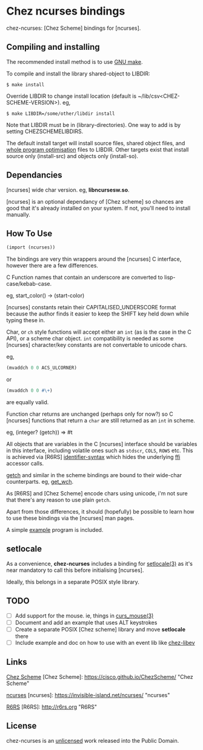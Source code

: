 # Chez ncurses bindings

chez-ncurses: [Chez Scheme] bindings for [ncurses].

## Compiling and installing

The recommended install method is to use [GNU make](https://www.gnu.org/software/make/).

To compile and install the library shared-object to LIBDIR:

    $ make install

Override LIBDIR to change install location (default is ~/lib/csv&lt;CHEZ-SCHEME-VERSION&gt;). eg,

    $ make LIBDIR=/some/other/libdir install

Note that LIBDIR must be in (library-directories). One way to add is by setting CHEZSCHEMELIBDIRS.

The default install target will install source files, shared object files, and [whole program optimisation](https://cisco.github.io/ChezScheme/csug9.5/system.html#./system:s117) files to LIBDIR. Other targets exist that install source only (install-src) and objects only (install-so).

## Dependancies

[ncurses] wide char version. eg, **libncursesw.so**.

[ncurses] is an optional dependancy of [Chez scheme] so chances are good that it's already installed on your system. If not, you'll need to install manually.

## How To Use

```scheme
(import (ncurses))
```
The bindings are very thin wrappers around the [ncurses] C interface, however there are a few differences.

C Function names that contain an underscore are converted to lisp-case/kebab-case.

eg, start_color() -> (start-color)

[ncurses] constants retain their CAPITALISED_UNDERSCORE format because the author finds it easier to keep the SHIFT key held down while typing these in.

Char, or `ch` style functions will accept either an `int` (as is the case in the C API), or a scheme char object. `int` compatibility is needed as some [ncurses] character/key constants are not convertable to unicode chars.

eg,
```scheme
(mvaddch 0 0 ACS_ULCORNER)
```
or
```scheme
(mvaddch 0 0 #\+)
```
are equally valid.

Function char returns are unchanged (perhaps only for now?) so C [ncurses] functions that return a `char` are still returned as an `int` in scheme.

eg, (integer? (getch)) => #t

All objects that are variables in the C [ncurses] interface should be variables in this interface, including volatile ones such as `stdscr`, `COLS`, `ROWS` etc. This is achieved via [R6RS] [identifier-syntax](http://scheme.com/tspl4/syntax.html#./syntax:s27) which hides the underlying [ffi](https://cisco.github.io/ChezScheme/csug9.5/foreign.html#./foreign:h0) accessor calls.

[getch](https://www.invisible-island.net/ncurses/man/curs_getch.3x.html) and similar in the scheme bindings are bound to their wide-char counterparts. eg, [get_wch](https://www.invisible-island.net/ncurses/man/curs_get_wch.3x.html).

As [R6RS] and [Chez Scheme] encode chars using unicode, i'm not sure that there's any reason to use plain `getch`.

Apart from those differences, it should (hopefully) be possible to learn how to use these bindings via the [ncurses] man pages.

A simple [example](example.ss) program is included.

## setlocale

As a convenience, **chez-ncurses** includes a binding for [setlocale(3)](https://www.man7.org/linux/man-pages/man3/setlocale.3.html) as it's near mandatory to call this before initialising [ncurses].

Ideally, this belongs in a separate POSIX style library.

## TODO

- [ ] Add support for the mouse. ie, things in [curs_mouse(3)](https://invisible-island.net/ncurses/man/curs_mouse.3x.html)
- [ ] Document and add an example that uses ALT keystrokes
- [ ] Create a separate POSIX [Chez scheme] library and move **setlocale** there
- [ ] Include example and doc on how to use with an event lib like [chez-libev](https://github.com/akce/chez-libev)

## Links

[Chez Scheme](https://cisco.github.io/ChezScheme/) [Chez Scheme]: https://cisco.github.io/ChezScheme/ "Chez Scheme"

[ncurses](https://invisible-island.net/ncurses/) [ncurses]: https://invisible-island.net/ncurses/ "ncurses"

[R6RS](http://r6rs.org/) [R6RS]: http://r6rs.org "R6RS"

## License

chez-ncurses is an [unlicensed](LICENSE) work released into the Public Domain.
